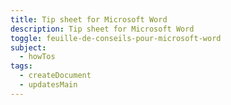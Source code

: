 ```yaml
---
title: Tip sheet for Microsoft Word
description: Tip sheet for Microsoft Word
toggle: feuille-de-conseils-pour-microsoft-word
subject:
  - howTos
tags:
  - createDocument
  - updatesMain
---
```

